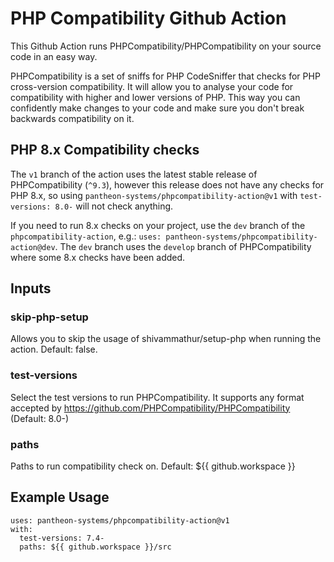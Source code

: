 PHP Compatibility Github Action
===============================

This Github Action runs PHPCompatibility/PHPCompatibility on your source code in an easy way.

PHPCompatibility is a set of sniffs for PHP CodeSniffer that checks for PHP cross-version compatibility. It will allow you to analyse your code for compatibility with higher and lower versions of PHP. This way you can confidently make changes to your code and make sure you don't break backwards compatibility on it.

## PHP 8.x Compatibility checks
The `v1` branch of the action uses the latest stable release of PHPCompatibility (`^9.3`), however this release does not have any checks for PHP 8.x, so using `pantheon-systems/phpcompatibility-action@v1` with `test-versions: 8.0-` will not check anything. 

If you need to run 8.x checks on your project, use the `dev` branch of the `phpcompatibility-action`, e.g.: `uses: pantheon-systems/phpcompatibility-action@dev`. The `dev` branch uses the `develop` branch of PHPCompatibility where some 8.x checks have been added.

## Inputs

### skip-php-setup

Allows you to skip the usage of shivammathur/setup-php when running the action. Default: false.

### test-versions

Select the test versions to run PHPCompatibility. It supports any format accepted by https://github.com/PHPCompatibility/PHPCompatibility (Default: 8.0-)

### paths

Paths to run compatibility check on. Default: ${{ github.workspace }}

## Example Usage

```
uses: pantheon-systems/phpcompatibility-action@v1
with:
  test-versions: 7.4-
  paths: ${{ github.workspace }}/src
```